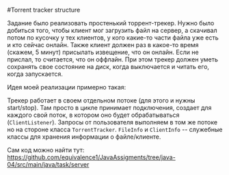 #Torrent tracker structure

Задание было реализовать простенький торрент-трекер. Нужно было добиться того, чтобы клиент мог загрузить файл на сервер, а скачивал потом по кусочку
у тех клиентов, у кого какие-то части файла уже есть и кто сейчас онлайн. Также клиент должен раз в какое-то время (скажем, 5 минут) присылать извещение, что он онлайн.
Если не прислал, то считается, что он оффлайн. При этом трекер должен уметь сохранять свое состояние на диск, когда выключается и читать его, когда запускается.

Идея моей реализации примерно такая:

Трекер работает в своем отдельном потоке (для этого и нужны start/stop). Там просто в цикле принимает подключения, создает для каждого свой поток, в котором оно будет
обрабатываться (`ClientListener`). Запросы от пользователя выполняем в том же потоке но на стороне класса `TorrentTracker`. `FileInfo` и `ClientInfo` -- служебные
классы для хранения информации о файле/клиенте.

Сам код можно найти тут: https://github.com/equivalence1/JavaAssigments/tree/java-04/src/main/java/task/server
